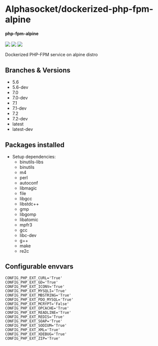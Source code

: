 # Alphasocket/dockerized-php-fpm-alpine
#### php-fpm-alpine
[![](https://travis-ci.org/AlphaSocket/dockerized-php-fpm-alpine.svg?branch=7.2-dev )]() [![](https://images.microbadger.com/badges/image/03192859189254/dockerized-php-fpm-alpine:7.2-dev.svg)](https://microbadger.com/images/03192859189254/dockerized-php-fpm-alpine:7.2-dev ) [![](https://images.microbadger.com/badges/version/03192859189254/dockerized-php-fpm-alpine:7.2-dev.svg)](https://microbadger.com/images/03192859189254/dockerized-php-fpm-alpine:7.2-dev)

Dockerized PHP-FPM service on alpine distro

## Branches & Versions
- 5.6
- 5.6-dev
- 7.0
- 7.0-dev
- 7.1
- 7.1-dev
- 7.2
- 7.2-dev
- latest
- latest-dev


## Packages installed
- Setup dependencies:
  + binutils-libs
  + binutils
  + m4
  + perl
  + autoconf
  + libmagic
  + file
  + libgcc
  + libstdc++
  + gmp
  + libgomp
  + libatomic
  + mpfr3
  + gcc
  + libc-dev
  + g++
  + make
  + re2c


## Configurable envvars
~~~
CONFIG_PHP_EXT_CURL='True'
CONFIG_PHP_EXT_GD='True'
CONFIG_PHP_EXT_ICONV='True'
CONFIG_PHP_EXT_MYSQLI='True'
CONFIG_PHP_EXT_MBSTRING='True'
CONFIG_PHP_EXT_PDO_MYSQL='True'
CONFIG_PHP_EXT_MCRYPT='False'
CONFIG_PHP_EXT_OPCACHE='True'
CONFIG_PHP_EXT_READLINE='True'
CONFIG_PHP_EXT_REDIS='True'
CONFIG_PHP_EXT_SOAP='True'
CONFIG_PHP_EXT_SODIUM='True'
CONFIG_PHP_EXT_XML='True'
CONFIG_PHP_EXT_XDEBUG='True'
CONFIG_PHP_EXT_ZIP='True'
~~~


